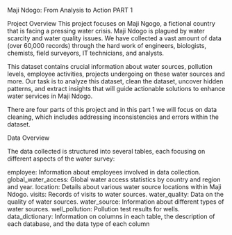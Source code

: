 Maji Ndogo: From Analysis to Action PART 1

Project Overview
This project focuses on Maji Ngogo, a fictional country that is facing a pressing water crisis. Maji Ndogo is plagued 
by water scarcity and water quality issues. We have collected a vast amount of data (over 60,000 records) through the hard 
work of engineers, biologists, chemists, field surveyors, IT technicians, and analysts.

This dataset contains crucial information about water sources, pollution levels, employee activities, projects undergoing
on these water sources and more. Our task is to analyze this dataset, clean the dataset, uncover hidden patterns, and extract 
insights that will guide actionable solutions to enhance water services in Maji Ndogo.

There are four parts of this project and in this part 1 we will focus on data cleaning, which includes addressing inconsistencies and
errors within the dataset.

Data Overview

The data collected is structured into several tables, each focusing on different aspects of the water survey:

employee: Information about employees involved in data collection.
global_water_access: Global water access statistics by country and region and year.
location: Details about various water source locations within Maji Ndogo.
visits: Records of visits to water sources.
water_quality: Data on the quality of water sources.
water_source: Information about different types of water sources.
well_pollution: Pollution test results for wells.
data_dictionary: Information on columns in each table, the description of each database, and the data type of each column



